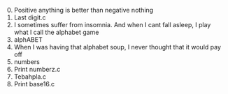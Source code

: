0. Positive anything is better than negative nothing
1. Last digit.c
2. I sometimes suffer from insomnia. And when I cant fall asleep, I play what I call the alphabet game
3. alphABET
4. When I was having that alphabet soup, I never thought that it would pay off
5. numbers
6. Print numberz.c
7. Tebahpla.c
8. Print base16.c
